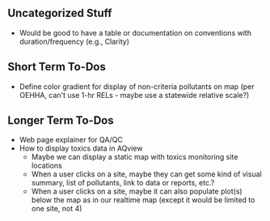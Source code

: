 ## Uncategorized Stuff
- Would be good to have a table or documentation on conventions with duration/frequency (e.g., Clarity)
 

## Short Term To-Dos
- Define color gradient for display of non-criteria pollutants on map (per OEHHA, can't use 1-hr RELs - maybe use a statewide relative scale?)


## Longer Term To-Dos
- Web page explainer for QA/QC
- How to display toxics data in AQview 
  - Maybe we can display a static map with toxics monitoring site locations
  - When a user clicks on a site, maybe they can get some kind of visual summary, list of pollutants, link to data or reports, etc.?
  - When a user clicks on a site, maybe it can also populate plot(s) below the map as in our realtime map (except it would be limited to one site, not 4)
